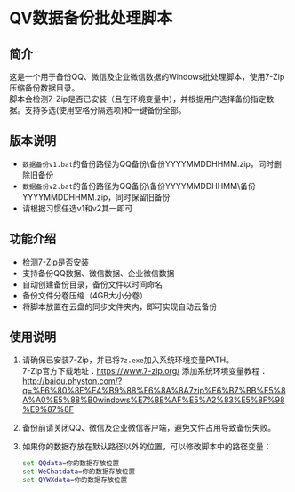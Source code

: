   # QV数据备份批处理脚本

## 简介
这是一个用于备份QQ、微信及企业微信数据的Windows批处理脚本，使用7-Zip压缩备份数据目录。  
脚本会检测7-Zip是否已安装（且在环境变量中），并根据用户选择备份指定数据。支持多选(使用空格分隔选项)和一键备份全部。

## 版本说明
- `数据备份v1.bat`的备份路径为QQ备份\备份YYYYMMDDHHMM.zip，同时删除旧备份
- `数据备份v2.bat`的备份路径为QQ备份\备份YYYYMMDDHHMM\备份YYYYMMDDHHMM.zip，同时保留旧备份
- 请根据习惯任选v1和v2其一即可

## 功能介绍
- 检测7-Zip是否安装  
- 支持备份QQ数据、微信数据、企业微信数据  
- 自动创建备份目录，备份文件以时间命名  
- 备份文件分卷压缩（4GB大小分卷）  
- 将脚本放置在云盘的同步文件夹内，即可实现自动云备份

## 使用说明
1. 请确保已安装7-Zip，并已将`7z.exe`加入系统环境变量PATH。  
   7-Zip官方下载地址：https://www.7-zip.org/
   添加系统环境变量教程：http://baidu.physton.com/?q=%E6%80%8E%E4%B9%88%E6%8A%8A7zip%E6%B7%BB%E5%8A%A0%E5%88%B0windows%E7%8E%AF%E5%A2%83%E5%8F%98%E9%87%8F

3. 备份前请关闭QQ、微信及企业微信客户端，避免文件占用导致备份失败。  

4. 如果你的数据存放在默认路径以外的位置，可以修改脚本中的路径变量：  
   ```bat
   set QQdata=你的数据存放位置
   set WeChatdata=你的数据存放位置
   set QYWXdata=你的数据存放位置
